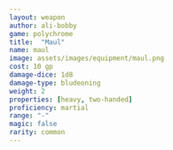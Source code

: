 ```yaml
---
layout: weapon
author: ali-bobby
game: polychrome
title:  "Maul"
name: maul
image: assets/images/equipment/maul.png
cost: 10 gp
damage-dice: 1d8
damage-type: bludeoning
weight: 2
properties: [heavy, two-handed]
proficiency: martial
range: "-"
magic: false
rarity: common
---
```

